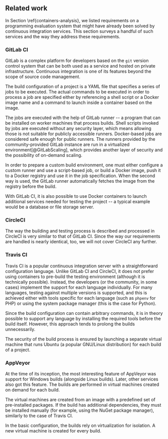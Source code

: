 ## Related work

In Section \ref{containers-analysis}, we listed requirements on a programming 
evaluation system that might have already been solved by continuous integration 
services. This section surveys a handful of such services and the way they 
address these requirements.

### GitLab CI

GitLab is a complex platform for developers based on the `git` version control 
system that can be both used as a service and hosted on private infrastructure. 
Continuous integration is one of its features beyond the scope of source code 
management.

The build configuration of a project is a YAML file that specifies a series of 
jobs to be executed. The actual commands to be executed in order to process a 
job are specified either by referencing a shell script or a Docker image name 
and a command to launch inside a container based on the image.

The jobs are executed with the help of GitLab runner -- a program that can be 
installed on worker machines that process builds. Shell scripts invoked by jobs 
are executed without any security layer, which means allowing those is not 
suitable for publicly accessible runners. Docker-based jobs are considered safe 
enough for public runners. The runners provided by the community-provided GitLab 
instance are run in a virtualized environment[@GitLabScaling], which provides 
another layer of security and the possibility of on-demand scaling.

In order to prepare a custom build environment, one must either configure a 
custom runner and use a script-based job, or build a Docker image, push it to a 
Docker registry and use it in the job specification. When the second way is 
used, the GitLab runner automatically fetches the image from the registry before 
the build.

With GitLab CI, it is also possible to use Docker containers to launch 
additional services needed for testing the project -- a typical example would be 
a database or file storage server.

### CircleCI

The way the building and testing process is described and processed in CircleCI 
is very similar to that of GitLab CI. Since the way our requirements are handled 
is nearly identical, too, we will not cover CircleCI any further.

### Travis CI

Travis CI is a popular continuous integration server with a straightforward 
configuration language. Unlike GitLab CI and CircleCI, it does not prefer using 
containers to pre-build the testing environment (although it is technically 
possible). Instead, the developers (or the community, in some cases) implement 
the support for each language individually. For many languages, testing against 
multiple versions is supported, and this is achieved either with tools specific 
for each language (such as `phpenv` for PHP) or using the system package manager 
(this is the case for Python).

Since the build configuration can contain arbitrary commands, it is in theory 
possible to support any language by installing the required tools before the 
build itself. However, this approach tends to prolong the builds unnecessarily.

The security of the build process is ensured by launching a separate virtual 
machine that runs Ubuntu (a popular GNU/Linux distribution) for each build of a 
project.

### AppVeyor

At the time of its inception, the most interesting feature of AppVeyor was 
support for Windows builds (alongside Linux builds). Later, other services also 
got this feature. The builds are performed in virtual machines created on demand 
for each build.

The virtual machines are created from an image with a predefined set of 
pre-installed packages. If the build has additional dependencies, they must be 
installed manually (for example, using the NuGet package manager), similarly to 
the case of Travis CI.

In the basic configuration, the builds rely on virtualization for isolation. A 
new virtual machine is created for every build.
